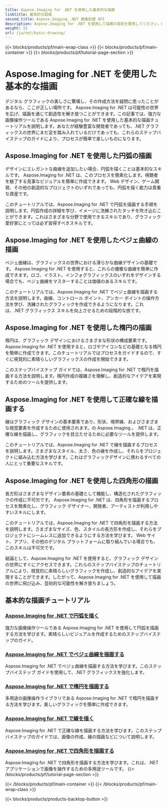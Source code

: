 ```yaml
---
title: Aspose.Imaging for .NET を使用した基本的な描画
linktitle: 基本的な図面
second_title: Aspose.Imaging .NET 画像処理 API
description: Aspose.Imaging for .NET を使用して描画の芸術を発見してください。円弧、ベジェ曲線、楕円、直線、長方形に関するステップバイステップのガイドを通じて、素晴らしいビジュアルを作成します。
weight: 22
url: /ja/net/basic-drawing/
---
```


{{< blocks/products/pf/main-wrap-class >}}
{{< blocks/products/pf/main-container >}}
{{< blocks/products/pf/tutorial-page-section >}}

# Aspose.Imaging for .NET を使用した基本的な描画


デジタル グラフィックの美しさに驚嘆し、その作成方法を疑問に思ったことがあるなら、ここが正しい場所です。 Aspose.Imaging for .NET は可能性の世界を広げ、描画を通じて創造性を解き放つことができます。この記事では、強力な画像操作ツールである Aspose.Imaging for .NET を使用した基本的な描画チュートリアルを説明します。あなたが経験豊富な開発者であっても、.NET グラフィックスの世界にまだ足を踏み入れているだけであっても、これらのステップバイステップのガイドにより、プロセスが簡単で楽しいものになります。

## Aspose.Imaging for .NET を使用した円弧の描画

デザインにエレガントな曲線を追加したい場合、円弧を描くことは基本的なスキルです。 Aspose.Imaging for .NET は、このプロセスを簡素化します。視聴者を魅了する見事なビジュアルを簡単に作成できます。 Web デザイン、ゲーム開発、その他の創造的なプロジェクトのいずれであっても、円弧を描く能力は貴重な資産です。

このチュートリアルでは、Aspose.Imaging for .NET で円弧を描画する手順を説明します。円弧作成の詳細を学び、イメージに洗練されたタッチを吹き込むことができます。これはさまざまな分野で使用できるスキルであり、グラフィック愛好家にとっては必ず習得すべきスキルです。

## Aspose.Imaging for .NET を使用したベジェ曲線の描画

ベジェ曲線は、グラフィックスの世界における滑らかな曲線デザインの基礎です。 Aspose.Imaging for .NET を使用すると、これらの優雅な曲線を簡単に作成できます。ロゴ、イラスト、インフォグラフィックスのいずれをデザインする場合でも、ベジェ曲線をマスターすることは価値のあるスキルです。

このチュートリアルでは、Aspose.Imaging for .NET でベジェ曲線を描画する方法を説明します。曲線、コントロール ポイント、アンカー ポイントの操作方法を学び、洗練されたグラフィックを作成できるようになります。これは、.NET グラフィックス スキルを向上させるための段階的な旅です。

## Aspose.Imaging for .NET を使用した楕円の描画

楕円は、グラフィック デザインにおけるさまざまな形状の構成要素です。 Aspose.Imaging for .NET を使用すると、ロゴやアイコンなどの基礎となる楕円を簡単に作成できます。このチュートリアルではプロセスをガイドするので、すぐに視覚的に素晴らしいグラフィックスの作成を開始できます。

このステップバイステップ ガイドでは、Aspose.Imaging for .NET で楕円を描画する方法を説明します。楕円作成の複雑さを理解し、創造的なアイデアを実現するためのツールを提供します。

## Aspose.Imaging for .NET を使用して正確な線を描画する

線はグラフィック デザインの基本要素であり、形状、境界線、およびさまざまな視覚要素を作成するために使用されます。の Aspose.Imaging 。 .NET は、正確な線を描画し、グラフィックを目立たせるために必要なツールを提供します。

このチュートリアルでは、Aspose.Imaging for .NET で線を描画するプロセスを説明します。さまざまなスタイル、太さ、色の線を作成し、それらをプロジェクトに組み込む方法を学びます。これはグラフィックデザインに携わるすべての人にとって重要なスキルです。

## Aspose.Imaging for .NET を使用した四角形の描画

長方形はさまざまなデザイン要素の基礎として機能し、構造化されたグラフィックの作成に不可欠です。 Aspose.Imaging for .NET は、四角形を描画するプロセスを簡素化し、グラフィック デザイナー、開発者、アーティストが利用しやすいスキルにします。

このチュートリアルでは、Aspose.Imaging for .NET で四角形を描画する方法を説明します。さまざまなサイズ、色、スタイルの長方形を作成し、それらをプロジェクトにシームレスに追加できるようにする方法を学びます。 Web サイト、アプリ、その他のデジタル プラットフォームに取り組んでいる場合でも、このスキルは不可欠です。

結論として、Aspose.Imaging for .NET を使用すると、グラフィック デザインの世界にすぐにアクセスできます。これらのステップバイステップのチュートリアルにより、視覚的に素晴らしいグラフィックを作成し、創造的なアイデアを実現することができます。したがって、Aspose.Imaging for .NET を使用して描画の世界に飛び込み、芸術的な可能性を解き放ちましょう。
## 基本的な描画チュートリアル
### [Aspose.Imaging for .NET で円弧を描く](./draw-arc/)
強力な画像操作ツールである Aspose.Imaging for .NET を使用して円弧を描画する方法を学びます。素晴らしいビジュアルを作成するためのステップバイステップのガイド。
### [Aspose.Imaging for .NET でベジェ曲線を描画する](./draw-bezier-curve/)
Aspose.Imaging for .NET でベジェ曲線を描画する方法を学びます。このステップバイステップ ガイドを使用して、.NET グラフィックスを強化します。
### [Aspose.Imaging for .NET で楕円を描画する](./draw-ellipse/)
多用途の画像操作ライブラリである Aspose.Imaging for .NET で楕円を描画する方法を学びます。美しいグラフィックを簡単に作成できます。
### [Aspose.Imaging for .NET で線を描く](./draw-lines/)
Aspose.Imaging for .NET で正確な線を描画する方法を学びます。このステップバイステップのガイドでは、画像の作成、線の描画などについて説明します。
### [Aspose.Imaging for .NET で四角形を描画する](./draw-rectangle/)
Aspose.Imaging for .NET で四角形を描画する方法を学びます。これは、.NET アプリケーションで画像を操作するための多用途ツールです。
{{< /blocks/products/pf/tutorial-page-section >}}

{{< /blocks/products/pf/main-container >}}
{{< /blocks/products/pf/main-wrap-class >}}

{{< blocks/products/products-backtop-button >}}
